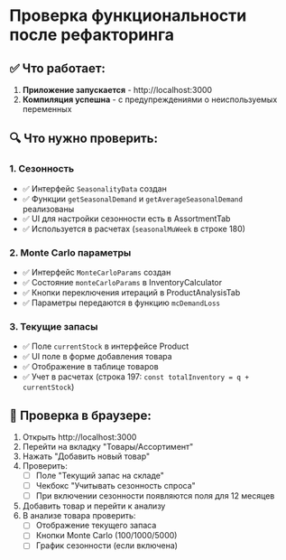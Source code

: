 # Проверка функциональности после рефакторинга

## ✅ Что работает:

1. **Приложение запускается** - http://localhost:3000
2. **Компиляция успешна** - с предупреждениями о неиспользуемых переменных

## 🔍 Что нужно проверить:

### 1. Сезонность
- ✅ Интерфейс `SeasonalityData` создан
- ✅ Функции `getSeasonalDemand` и `getAverageSeasonalDemand` реализованы
- ✅ UI для настройки сезонности есть в AssortmentTab
- ✅ Используется в расчетах (`seasonalMuWeek` в строке 180)

### 2. Monte Carlo параметры
- ✅ Интерфейс `MonteCarloParams` создан
- ✅ Состояние `monteCarloParams` в InventoryCalculator
- ✅ Кнопки переключения итераций в ProductAnalysisTab
- ✅ Параметры передаются в функцию `mcDemandLoss`

### 3. Текущие запасы
- ✅ Поле `currentStock` в интерфейсе Product
- ✅ UI поле в форме добавления товара
- ✅ Отображение в таблице товаров
- ✅ Учет в расчетах (строка 197: `const totalInventory = q + currentStock`)

## 📝 Проверка в браузере:

1. Открыть http://localhost:3000
2. Перейти на вкладку "Товары/Ассортимент"
3. Нажать "Добавить новый товар"
4. Проверить:
   - [ ] Поле "Текущий запас на складе"
   - [ ] Чекбокс "Учитывать сезонность спроса"
   - [ ] При включении сезонности появляются поля для 12 месяцев
5. Добавить товар и перейти к анализу
6. В анализе товара проверить:
   - [ ] Отображение текущего запаса
   - [ ] Кнопки Monte Carlo (100/1000/5000)
   - [ ] График сезонности (если включена) 